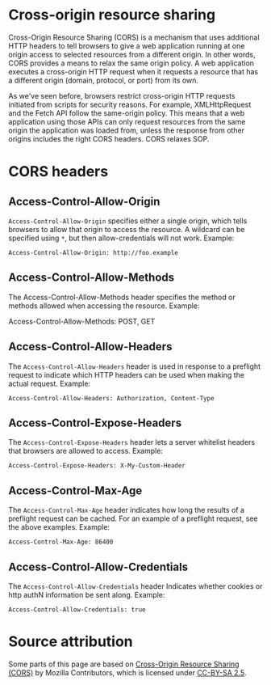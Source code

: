 # Cross-origin resource sharing
Cross-Origin Resource Sharing (CORS) is a mechanism that uses additional HTTP headers to tell browsers to give a web application running at one origin access to selected resources from a different origin. In other words, CORS provides a means to relax the same origin policy. A web application executes a cross-origin HTTP request when it requests a resource that has a different origin (domain, protocol, or port) from its own.

As we've seen before, browsers restrict cross-origin HTTP requests initiated from scripts for security reasons. For example, XMLHttpRequest and the Fetch API follow the same-origin policy. This means that a web application using those APIs can only request resources from the same origin the application was loaded from, unless the response from other origins includes the right CORS headers. CORS relaxes SOP.

# CORS headers
## Access-Control-Allow-Origin
`Access-Control-Allow-Origin` specifies either a single origin, which tells browsers to allow that origin to access the resource. A wildcard can be specified using `*`, but then allow-credentials will not work. Example:

`Access-Control-Allow-Origin: http://foo.example`

## Access-Control-Allow-Methods
The Access-Control-Allow-Methods header specifies the method or methods allowed when accessing the resource. Example:

Access-Control-Allow-Methods: POST, GET 

## Access-Control-Allow-Headers
The `Access-Control-Allow-Headers` header is used in response to a preflight request to indicate which HTTP headers can be used when making the actual request. Example:

`Access-Control-Allow-Headers: Authorization, Content-Type`  

## Access-Control-Expose-Headers
The `Access-Control-Expose-Headers` header lets a server whitelist headers that browsers are allowed to access. Example:

`Access-Control-Expose-Headers: X-My-Custom-Header` 

## Access-Control-Max-Age
The `Access-Control-Max-Age` header indicates how long the results of a preflight request can be cached. For an example of a preflight request, see the above examples. Example: 

`Access-Control-Max-Age: 86400`

## Access-Control-Allow-Credentials
The `Access-Control-Allow-Credentials` header Indicates whether cookies or http authN information be sent along. Example: 

`Access-Control-Allow-Credentials: true`

# Source attribution
Some parts of this page are based on [Cross-Origin Resource Sharing (CORS)](https://developer.mozilla.org/en-US/docs/Web/HTTP/CORS) by Mozilla Contributors, which is licensed under [CC-BY-SA 2.5](http://creativecommons.org/licenses/by-sa/2.5/).